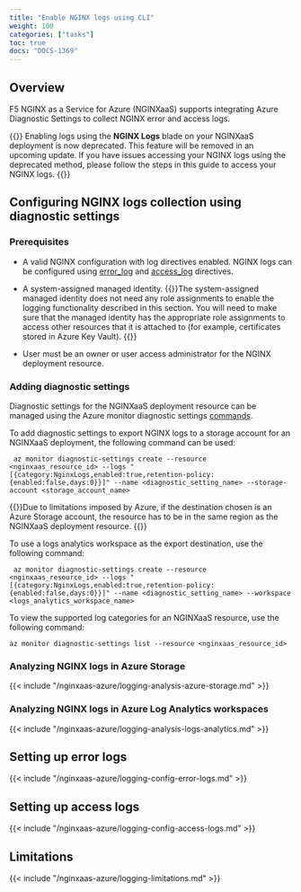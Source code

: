 ```yaml
---
title: "Enable NGINX logs using CLI"
weight: 100
categories: ["tasks"]
toc: true
docs: "DOCS-1369"
---
```


## Overview

F5 NGINX as a Service for Azure (NGINXaaS) supports integrating Azure Diagnostic Settings to collect NGINX error and access logs.

{{<caution>}}
Enabling logs using the **NGINX Logs** blade on your NGINXaaS deployment is now deprecated. This feature will be removed in an upcoming update. If you have issues accessing your NGINX logs using the deprecated method, please follow the steps in this guide to access your NGINX logs.
{{</caution>}}

## Configuring NGINX logs collection using diagnostic settings

### Prerequisites

- A valid NGINX configuration with log directives enabled. NGINX logs can be configured using [error_log](#setting-up-error-logs) and [access_log](#setting-up-access-logs) directives.

- A system-assigned managed identity.
{{<note>}}The system-assigned managed identity does not need any role assignments to enable the logging functionality described in this section. You will need to make sure that the managed identity has the appropriate role assignments to access other resources that it is attached to (for example, certificates stored in Azure Key Vault).
{{</note>}}

- User must be an owner or user access administrator for the NGINX deployment resource.

 ### Adding diagnostic settings

Diagnostic settings for the NGINXaaS deployment resource can be managed using the Azure monitor diagnostic settings [commands](https://learn.microsoft.com/en-us/cli/azure/monitor/diagnostic-settings?view=azure-cli-latest).

To add diagnostic settings to export NGINX logs to a storage account for an NGINXaaS deployment, the following command can be used:
```shell
 az monitor diagnostic-settings create --resource <nginxaas_resource_id> --logs "[{category:NginxLogs,enabled:true,retention-policy:{enabled:false,days:0}}]" --name <diagnostic_setting_name> --storage-account <storage_account_name>
```

{{<note>}}Due to limitations imposed by Azure, if the destination chosen is an Azure Storage account, the resource has to be in the same region as the NGINXaaS deployment resource.
{{</note>}}

To use a logs analytics workspace as the export destination, use the following command:
```shell
 az monitor diagnostic-settings create --resource <nginxaas_resource_id> --logs "[{category:NginxLogs,enabled:true,retention-policy:{enabled:false,days:0}}]" --name <diagnostic_setting_name> --workspace <logs_analytics_workspace_name>

```

To view the supported log categories for an NGINXaaS resource, use the following command:
```shell
az monitor diagnostic-settings list --resource <nginxaas_resource_id>
```

### Analyzing NGINX logs in Azure Storage

{{< include "/nginxaas-azure/logging-analysis-azure-storage.md" >}}

### Analyzing NGINX logs in Azure Log Analytics workspaces

{{< include "/nginxaas-azure/logging-analysis-logs-analytics.md" >}}

## Setting up error logs

{{< include "/nginxaas-azure/logging-config-error-logs.md" >}}

## Setting up access logs

{{< include "/nginxaas-azure/logging-config-access-logs.md" >}}

## Limitations

{{< include "/nginxaas-azure/logging-limitations.md" >}}
